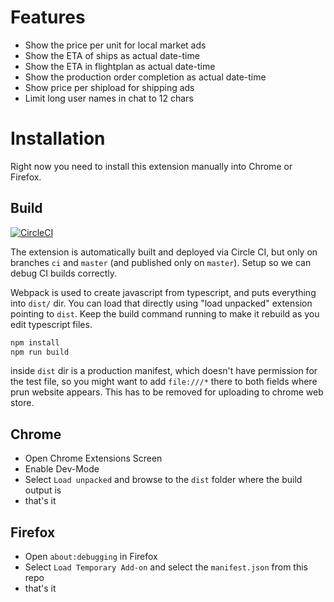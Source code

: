 # Features

* Show the price per unit for local market ads
* Show the ETA of ships as actual date-time
* Show the ETA in flightplan as actual date-time
* Show the production order completion as actual date-time
* Show price per shipload for shipping ads
* Limit long user names in chat to 12 chars

# Installation

Right now you need to install this extension manually into Chrome or Firefox. 

## Build

[![CircleCI](https://circleci.com/gh/YarekTyshchenko/PMMGBeautifier.svg?style=shield)](https://circleci.com/gh/YarekTyshchenko/PMMGBeautifier)

The extension is automatically built and deployed via Circle CI, but only on
branches `ci` and `master` (and published only on `master`). Setup so we
can debug CI builds correctly.

Webpack is used to create javascript from typescript, and puts everything into
`dist/` dir.
You can load that directly using "load unpacked" extension pointing to `dist`.
Keep the build command running to make it rebuild as you edit typescript files.
```bash
npm install
npm run build
```

inside `dist` dir is a production manifest, which doesn't have permission for
the test file, so you might want to add `file:///*` there to both fields where
prun website appears. This has to be removed for uploading to chrome web store.

## Chrome

* Open Chrome Extensions Screen
* Enable Dev-Mode
* Select `Load unpacked` and browse to the `dist` folder where the build output is
* that's it

## Firefox

* Open `about:debugging` in Firefox
* Select `Load Temporary Add-on` and select the `manifest.json` from this repo
* that's it

